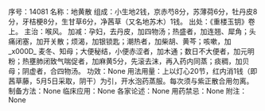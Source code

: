 序号：14081
名称：地黄散
组成：小生地2钱，京赤芍8分，苏薄荷6分，牡丹皮8分，牙桔梗8分，生甘草6分，净茜草（又名地苏木）1钱。
出处：《重楼玉钥》卷上。
主治：喉风。
加减：孕妇，去丹皮，加四物汤；热盛者，加连翘、犀角；头痛闭塞，加开关散；烦渴，加银锁匙；潮热者，加柴胡、黄芩；咳嗽，加_x000D_
麦冬、知母；大便秘结，小便赤涩者，加木通；数日不大便者，加元明粉；热壅肺闭致气喘促者，加麻黄5分，先滚去沫，再入药内同蒸；痰稠，加贝母；阴虚者，合四物汤。
功效：None
用法用量：上以灯心20节，红内消1钱（即茜草藤，5月5日采取，阴干）为引，开水泡药蒸服。每次须与紫正散合用勿离。
制备方法：None
临床应用：None
各家论述：None
用药禁忌：None
附注：None
